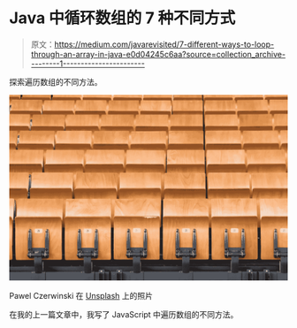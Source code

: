 # Java 中循环数组的 7 种不同方式

> 原文：<https://medium.com/javarevisited/7-different-ways-to-loop-through-an-array-in-java-e0d04245c6aa?source=collection_archive---------1----------------------->

探索遍历数组的不同方法。

![](img/d3bdfea48704cbf22a606a6c73556f48.png)

Pawel Czerwinski 在 [Unsplash](https://unsplash.com/s/photos/array?utm_source=unsplash&utm_medium=referral&utm_content=creditCopyText) 上的照片

在我的上一篇文章中，我写了 JavaScript 中遍历数组的不同方法。
